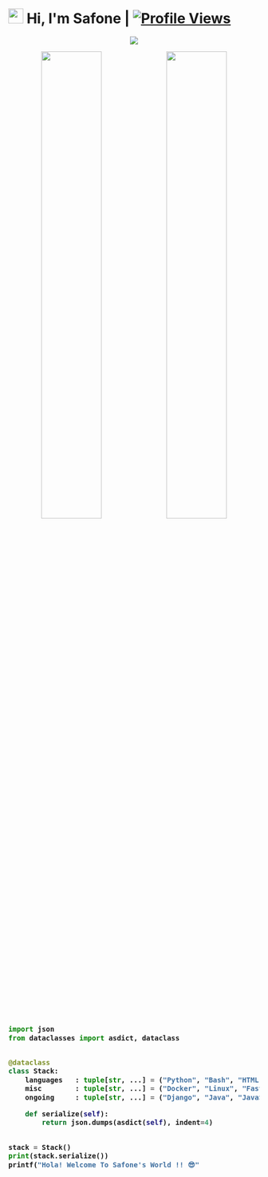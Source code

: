 # <img src="https://raw.githubusercontent.com/MartinHeinz/MartinHeinz/master/wave.gif" width="30px"> Hi, I'm Safone | [![Profile Views](https://gpvc.arturio.dev/AsmSafone)](https://github.com/AsmSafone)

<p align="center">
  <a href="https://t.me/AsmSafone"><img src="https://user-images.githubusercontent.com/77770753/117139498-f081c400-adc9-11eb-9aaf-f895a54ecc67.gif"></a>
    </p>
<p align="center">
    <img
        width="49%"
        src="https://github-readme-stats.vercel.app/api?username=AsmSafone&count_private=true&include_all_commits=true&show_icons=true&theme=tokyonight&custom_title=GitHub+Stats"
    />
    <img
        width="49%"
        src="https://github-readme-streak-stats.herokuapp.com?user=AsmSafone&theme=tokyonight"
    />
</p>

<h3>
    
```python
​
import json
from dataclasses import asdict, dataclass


@dataclass
class Stack:
    languages   : tuple[str, ...] = ("Python", "Bash", "HTML", "CSS")
    misc        : tuple[str, ...] = ("Docker", "Linux", "FastAPI")
    ongoing     : tuple[str, ...] = ("Django", "Java", "JavaScript")

    def serialize(self):
        return json.dumps(asdict(self), indent=4)


stack = Stack()
print(stack.serialize())
printf("Hola! Welcome To Safone's World !! 😎"
​

```
</h3>
